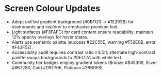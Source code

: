 # Screen Colour Updates

- Adopt unified gradient background (#0B1120 → #1E293B) for dashboards and explorer to emphasise premium feel.
- Light surfaces (#F8FAFC) for card content ensure readability; maintain 12% opacity overlays for hover states.
- Alerts use semantic palette (success #22C55E, warning #F59E0B, error #F43F5E).
- Accessibility audit requires contrast ratio ≥4.5:1; alternate high-contrast palette swaps backgrounds to #0F172A with white text.
- Community tier badges employ gradient tokens (Bronze #B45309, Silver #6B7280, Gold #D97706, Platinum #38BDF8).
